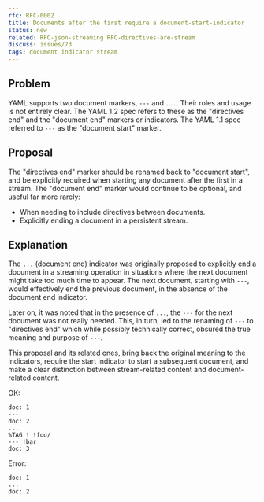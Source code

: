 ```yaml
---
rfc: RFC-0002
title: Documents after the first require a document-start-indicator
status: new
related: RFC-json-streaming RFC-directives-are-stream
discuss: issues/73
tags: document indicator stream
---
```


## Problem

YAML supports two document markers, `---` and `...`.
Their roles and usage is not entirely clear.
The YAML 1.2 spec refers to these as the "directives end" and the "document
end" markers or indicators.
The YAML 1.1 spec referred to `---` as the "document start" marker.


## Proposal

The "directives end" marker should be renamed back to "document start", and be
explicitly required when starting any document after the first in a stream.
The "document end" marker would continue to be optional, and useful far more
rarely:

* When needing to include directives between documents.
* Explicitly ending a document in a persistent stream.


## Explanation

The `...` (document end) indicator was originally proposed to explicitly end a
document in a streaming operation in situations where the next document might
take too much time to appear.
The next document, starting with `---`, would effectively end the previous
document, in the absence of the document end indicator.

Later on, it was noted that in the presence of `...`, the `---` for the next
document was not really needed.
This, in turn, led to the renaming of `---` to "directives end" which while
possibly technically correct, obsured the true meaning and purpose of `---`.

This proposal and its related ones, bring back the original meaning to the
indicators, require the start indicator to start a subsequent document, and
make a clear distinction between stream-related content and document-related
content.

OK:
```
doc: 1
---
doc: 2
...
%TAG ! !foo/
--- !bar
doc: 3
```

Error:
```
doc: 1
...
doc: 2
```

